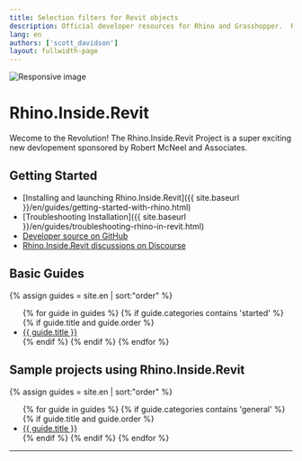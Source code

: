 ```yaml
---
title: Selection filters for Revit objects
description: Official developer resources for Rhino and Grasshopper.  Rhino developer tools are royalty free and include support.
lang: en
authors: ['scott_davidson']
layout: fullwidth-page
---
```


<div class="embed-responsive embed-responsive-16by9">
  <img src="{{ site.baseurl }}/images/rir-floors.jpg" class="img-fluid" alt="Responsive image">
</div>


# Rhino.Inside.Revit

Wecome to the Revolution!
The Rhino.Inside.Revit Project is a super exciting new devlopement sponsored by Robert McNeel and Associates.

## Getting Started

- [Installing and launching Rhino.Inside.Revit]({{ site.baseurl }}/en/guides/getting-started-with-rhino.html)
- [Troubleshooting Installation]({{ site.baseurl }}/en/guides/troubleshooting-rhino-in-revit.html)
- [Developer source on GitHub](https://github.com/mcneel/rhino.inside-revit)
- [Rhino.Inside.Revit discussions on Discourse](https://discourse.mcneel.com/c/rhino-inside/Revit)

## Basic Guides

<div class="trigger">
  {% assign guides = site.en | sort:"order" %}
  <ul>
  {% for guide in guides %}
    {% if guide.categories contains 'started' %}
      {% if guide.title and guide.order %}
        <li><a class="page-link" href="{{ guide.url | prepend: site.baseurl }}" title="{{ guide.description }}">{{ guide.title }}</a></li>
      {% endif %}
    {% endif %}
  {% endfor %}
  </ul>
</div>


## Sample projects using Rhino.Inside.Revit

<div class="trigger">
  {% assign guides = site.en | sort:"order" %}
  <ul>
  {% for guide in guides %}
    {% if guide.categories contains 'general' %}
      {% if guide.title and guide.order %}
        <li><a class="page-link" href="{{ guide.url | prepend: site.baseurl }}" title="{{ guide.description }}">{{ guide.title }}</a></li>
      {% endif %}
    {% endif %}
  {% endfor %}
  </ul>
</div>


---

